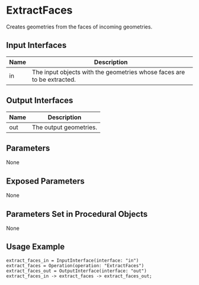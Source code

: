 # ExtractFaces

Creates geometries from the faces of incoming geometries.

## Input Interfaces

| Name | Description                                                            |
|------|------------------------------------------------------------------------|
| in   | The input objects with the geometries whose faces are to be extracted. |

## Output Interfaces

| Name | Description            |
|------|------------------------|
| out  | The output geometries. |

## Parameters

None

## Exposed Parameters

None

## Parameters Set in Procedural Objects

None

## Usage Example

```
extract_faces_in = InputInterface(interface: "in")
extract_faces = Operation(operation: "ExtractFaces")
extract_faces_out = OutputInterface(interface: "out")
extract_faces_in -> extract_faces -> extract_faces_out;
```


